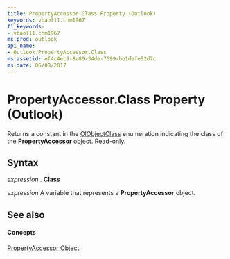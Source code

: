 ```yaml
---
title: PropertyAccessor.Class Property (Outlook)
keywords: vbaol11.chm1967
f1_keywords:
- vbaol11.chm1967
ms.prod: outlook
api_name:
- Outlook.PropertyAccessor.Class
ms.assetid: ef4c4ec9-8e80-34de-7699-be1defe52d7c
ms.date: 06/08/2017
---
```



# PropertyAccessor.Class Property (Outlook)

Returns a constant in the [OlObjectClass](Outlook.OlObjectClass.md) enumeration indicating the class of the **[PropertyAccessor](Outlook.PropertyAccessor.md)** object. Read-only.


## Syntax

 _expression_ . **Class**

 _expression_ A variable that represents a **PropertyAccessor** object.


## See also


#### Concepts


[PropertyAccessor Object](Outlook.PropertyAccessor.md)

